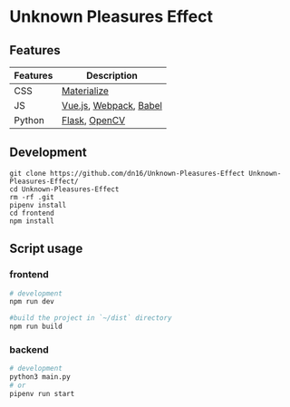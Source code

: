 # Unknown Pleasures Effect

## Features
|Features|Description|
|------------------|-----------|
|CSS| [Materialize](https://materializecss.com/)|
|JS|[Vue.js](https://vuejs.org/index.html), [Webpack](https://webpack.js.org/), [Babel](http://babeljs.io/)|
|Python|[Flask](http://flask.pocoo.org/), [OpenCV](https://opencv.org/)|

## Development
```
git clone https://github.com/dn16/Unknown-Pleasures-Effect Unknown-Pleasures-Effect/
cd Unknown-Pleasures-Effect
rm -rf .git
pipenv install
cd frontend
npm install
```

## Script usage
### frontend
```bash
# development
npm run dev

#build the project in `~/dist` directory   
npm run build
```

### backend
```bash
# development
python3 main.py
# or
pipenv run start
```